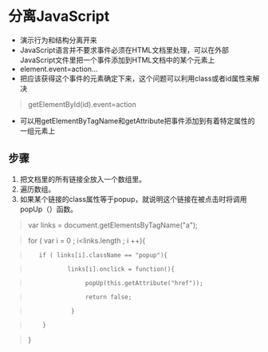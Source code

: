 # 分离JavaScript
- 演示行为和结构分离开来
- JavaScript语言并不要求事件必须在HTML文档里处理，可以在外部JavaScript文件里把一个事件添加到HTML文档中的某个元素上
- element.event=action...
- 把应该获得这个事件的元素确定下来，这个问题可以利用class或者id属性来解决
> getElementById(id).event=action
- 可以用getElementByTagName和getAttribute把事件添加到有着特定属性的一组元素上

## 步骤
1. 把文档里的所有链接全放入一个数组里。
2. 遍历数组。
3. 如果某个链接的class属性等于popup，就说明这个链接在被点击时将调用popUp（）函数。
> var links = document.getElementsByTagName("a");

>   for ( var i = 0 ; i<links.length ;  i ++){

>        if ( links[i].className == "popup"){

>                links[i].onclick = function(){

>                     popUp(this.getAttribute("href"));

>                     return false;

>                 }

>         }

>    }
